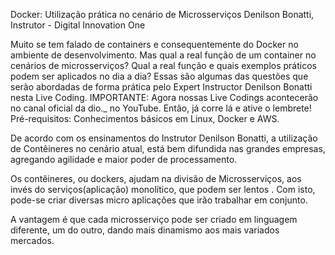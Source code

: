 Docker: Utilização prática no cenário de Microsserviços
Denilson Bonatti, Instrutor - Digital Innovation One

Muito se tem falado de containers e consequentemente do Docker no ambiente de desenvolvimento. Mas qual a real função de um container no cenários de microsserviços? Qual a real função e quais exemplos práticos podem ser aplicados no dia a dia? Essas são algumas das questões que serão abordadas de forma prática pelo Expert Instructor Denilson Bonatti nesta Live Coding. IMPORTANTE: Agora nossas Live Codings acontecerão no canal oficial da dio._ no YouTube. Então, já corre lá e ative o lembrete! Pré-requisitos: Conhecimentos básicos em Linux, Docker e AWS.

De acordo com os ensinamentos do Instrutor Denilson Bonatti, a utilização de Contêineres no cenário atual, está bem difundida nas grandes empresas, agregando agilidade e
maior poder de processamento.

Os contêineres, ou dockers, ajudam na divisão de Microsserviços, aos invés do serviços(aplicação) monolítico, que podem ser lentos
.
Com isto, pode-se criar diversas micro aplicações que irão trabalhar em conjunto.

A vantagem é que cada microsserviço pode ser criado em linguagem diferente, um do outro, dando mais dinamismo aos mais variados mercados.
